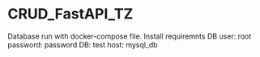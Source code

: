 # CRUD_FastAPI_TZ
Database run with docker-compose file.
Install requiremnts
DB
  user: root
  password: password
  DB: test
  host: mysql_db
